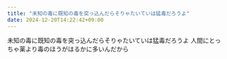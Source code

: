 ```yaml
---
title: "未知の毒に既知の毒を突っ込んだらそりゃたいていは猛毒だろうよ"
date: 2024-12-20T14:22:42+09:00
---
```

未知の毒に既知の毒を突っ込んだらそりゃたいていは猛毒だろうよ
人間にとっちゃ薬より毒のほうがはるかに多いんだから

